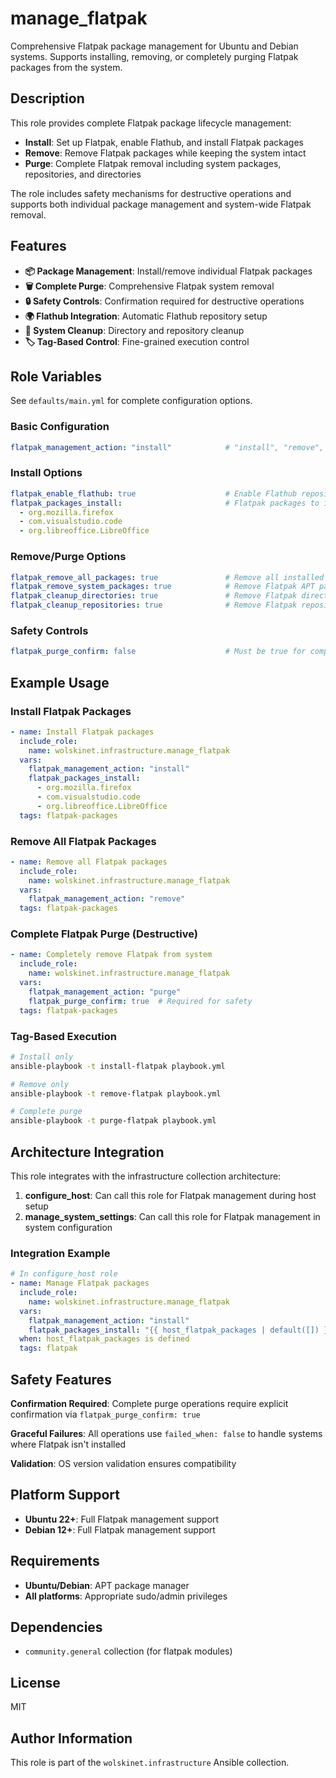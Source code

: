 # manage_flatpak

Comprehensive Flatpak package management for Ubuntu and Debian systems. Supports installing, removing, or completely purging Flatpak packages from the system.

## Description

This role provides complete Flatpak package lifecycle management:

- **Install**: Set up Flatpak, enable Flathub, and install Flatpak packages
- **Remove**: Remove Flatpak packages while keeping the system intact  
- **Purge**: Complete Flatpak removal including system packages, repositories, and directories

The role includes safety mechanisms for destructive operations and supports both individual package management and system-wide Flatpak removal.

## Features

- **📦 Package Management**: Install/remove individual Flatpak packages
- **🗑️ Complete Purge**: Comprehensive Flatpak system removal
- **🔒 Safety Controls**: Confirmation required for destructive operations
- **🌍 Flathub Integration**: Automatic Flathub repository setup
- **🧹 System Cleanup**: Directory and repository cleanup
- **🏷️ Tag-Based Control**: Fine-grained execution control

## Role Variables

See `defaults/main.yml` for complete configuration options.

### Basic Configuration

```yaml
flatpak_management_action: "install"            # "install", "remove", "purge"
```

### Install Options

```yaml
flatpak_enable_flathub: true                    # Enable Flathub repository
flatpak_packages_install:                       # Flatpak packages to install
  - org.mozilla.firefox
  - com.visualstudio.code
  - org.libreoffice.LibreOffice
```

### Remove/Purge Options

```yaml
flatpak_remove_all_packages: true               # Remove all installed packages
flatpak_remove_system_packages: true            # Remove Flatpak APT packages
flatpak_cleanup_directories: true               # Remove Flatpak directories
flatpak_cleanup_repositories: true              # Remove Flatpak repositories
```

### Safety Controls

```yaml
flatpak_purge_confirm: false                    # Must be true for complete purge
```

## Example Usage

### Install Flatpak Packages

```yaml
- name: Install Flatpak packages
  include_role:
    name: wolskinet.infrastructure.manage_flatpak
  vars:
    flatpak_management_action: "install"
    flatpak_packages_install:
      - org.mozilla.firefox
      - com.visualstudio.code
      - org.libreoffice.LibreOffice
  tags: flatpak-packages
```

### Remove All Flatpak Packages

```yaml
- name: Remove all Flatpak packages
  include_role:
    name: wolskinet.infrastructure.manage_flatpak
  vars:
    flatpak_management_action: "remove"
  tags: flatpak-packages
```

### Complete Flatpak Purge (Destructive)

```yaml
- name: Completely remove Flatpak from system
  include_role:
    name: wolskinet.infrastructure.manage_flatpak
  vars:
    flatpak_management_action: "purge"
    flatpak_purge_confirm: true  # Required for safety
  tags: flatpak-packages
```

### Tag-Based Execution

```bash
# Install only
ansible-playbook -t install-flatpak playbook.yml

# Remove only  
ansible-playbook -t remove-flatpak playbook.yml

# Complete purge
ansible-playbook -t purge-flatpak playbook.yml
```

## Architecture Integration

This role integrates with the infrastructure collection architecture:

1. **configure_host**: Can call this role for Flatpak management during host setup
2. **manage_system_settings**: Can call this role for Flatpak management in system configuration

### Integration Example

```yaml
# In configure_host role
- name: Manage Flatpak packages
  include_role:
    name: wolskinet.infrastructure.manage_flatpak
  vars:
    flatpak_management_action: "install"
    flatpak_packages_install: "{{ host_flatpak_packages | default([]) }}"
  when: host_flatpak_packages is defined
  tags: flatpak
```

## Safety Features

**Confirmation Required**: Complete purge operations require explicit confirmation via `flatpak_purge_confirm: true`

**Graceful Failures**: All operations use `failed_when: false` to handle systems where Flatpak isn't installed

**Validation**: OS version validation ensures compatibility

## Platform Support

- **Ubuntu 22+**: Full Flatpak management support
- **Debian 12+**: Full Flatpak management support

## Requirements

- **Ubuntu/Debian**: APT package manager
- **All platforms**: Appropriate sudo/admin privileges

## Dependencies

- `community.general` collection (for flatpak modules)

## License

MIT

## Author Information

This role is part of the `wolskinet.infrastructure` Ansible collection.

